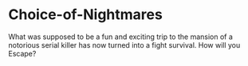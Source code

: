 # Choice-of-Nightmares
What was supposed to be a fun and exciting trip to the mansion of a notorious serial killer has now turned into a fight survival. How will you Escape?

